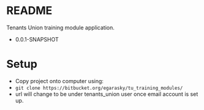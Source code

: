 # README #

Tenants Union training module application.

* 0.0.1-SNAPSHOT

# Setup #
* Copy project onto computer using:
* `git clone https://bitbucket.org/egarasky/tu_training_modules/`
* url will change to be under tenants_union user once email account is set up.